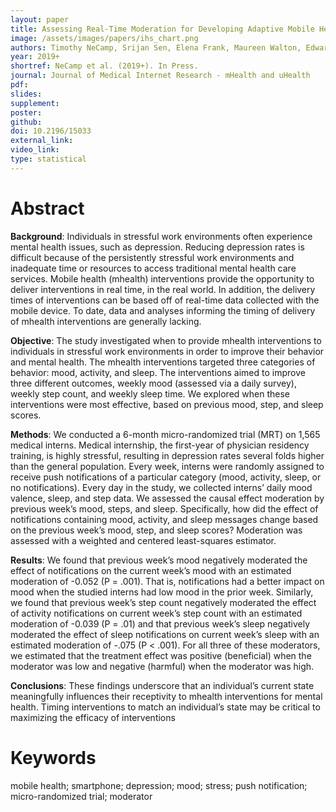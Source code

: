 ```yaml
---
layout: paper
title: Assessing Real-Time Moderation for Developing Adaptive Mobile Health Interventions for Medical Interns - A Micro-randomized Trial
image: /assets/images/papers/ihs_chart.png
authors: Timothy NeCamp, Srijan Sen, Elena Frank, Maureen Walton, Edward Ionides, Yu Fang, Ambuj Tewari, Zhenke Wu,
year: 2019+
shortref: NeCamp et al. (2019+). In Press.
journal: Journal of Medical Internet Research - mHealth and uHealth
pdf: 
slides: 
supplement:  
poster: 
github: 
doi: 10.2196/15033
external_link: 
video_link: 
type: statistical
---
```


# Abstract

**Background**: Individuals in stressful work environments often experience mental health issues, such as depression. Reducing depression rates is difficult because of the persistently stressful work environments and inadequate time or resources to access traditional mental health care services. Mobile health (mhealth) interventions provide the opportunity to deliver interventions in real time, in the real world. In addition, the delivery times of interventions can be based off of real-time data collected with the mobile device. To date, data and analyses informing the timing of delivery of mhealth interventions are generally lacking.

**Objective**: The study investigated when to provide mhealth interventions to individuals in stressful work environments in order to improve their behavior and mental health.  The mhealth interventions targeted three categories of behavior: mood, activity, and sleep. The interventions aimed to improve three different outcomes, weekly mood (assessed via a daily survey), weekly step count, and weekly sleep time. We explored when these interventions were most effective, based on previous mood, step, and sleep scores.

**Methods**: We conducted a 6-month micro-randomized trial (MRT) on 1,565 medical interns. Medical internship, the first-year of physician residency training, is highly stressful, resulting in depression rates several folds higher than the general population. Every week, interns were randomly assigned to receive push notifications of a particular category (mood, activity, sleep, or no notifications). Every day in the study, we collected interns’ daily mood valence, sleep, and step data. We assessed the causal effect moderation by previous week’s mood, steps, and sleep. Specifically, how did the effect of notifications containing mood, activity, and sleep messages change based on the previous week’s mood, step, and sleep scores? Moderation was assessed with a weighted and centered least-squares estimator.

**Results**: We found that previous week’s mood negatively moderated the effect of notifications on the current week’s mood with an estimated moderation of -0.052 (P = .001). That is, notifications had a better impact on mood when the studied interns had low mood in the prior week. Similarly, we found that previous week’s step count negatively moderated the effect of activity notifications on current week’s step count with an estimated moderation of -0.039 (P = .01) and that previous week’s sleep negatively moderated the effect of sleep notifications on current week’s sleep with an estimated moderation of -.075 (P < .001). For all three of these moderators, we estimated that the treatment effect was positive (beneficial) when the moderator was low and negative (harmful) when the moderator was high.

**Conclusions**: These findings underscore that an individual’s current state meaningfully influences their receptivity to mhealth interventions for mental health. Timing interventions to match an individual’s state may be critical to maximizing the efficacy of interventions


# Keywords

mobile health; smartphone; depression; mood; stress; push notification; micro-randomized trial; moderator

